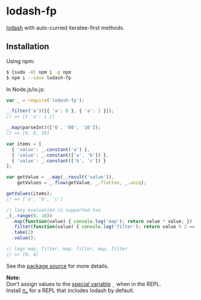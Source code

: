 # lodash-fp

[lodash](https://lodash.com/) with auto-curried iteratee-first methods.

## Installation

Using npm:

```bash
$ {sudo -H} npm i -g npm
$ npm i --save lodash-fp
```

In Node.js/io.js:

```js
var _ = require('lodash-fp');

_.filter('a')([{ 'a': 0 }, { 'a': 1 }]);
// => [{ 'a': 1 }]

_.map(parseInt)(['6', '08', '10']);
// => [6, 8, 10]

var items = [
  { 'value': _.constant('a') },
  { 'value': _.constant(['a', 'b']) },
  { 'value': _.constant(['b', 'c']) }
];

var getValue = _.map(_.result('value')),
    getValues = _.flow(getValue, _.flatten, _.uniq);

getValues(items);
// => ['a', 'b', 'c']

// lazy evaluation is supported too
_(_.range(0, 10))
  .map(function(value) { console.log('map'); return value * value; })
  .filter(function(value) { console.log('filter'); return value % 2 == 0; })
  .take(2)
  .value();

// logs map, filter, map, filter, map, filter
// => [0, 4]
```

See the [package source](https://github.com/lodash/lodash-fp/tree/0.1.0) for more details.

**Note:**<br>
Don’t assign values to the [special variable](http://nodejs.org/api/repl.html#repl_repl_features) `_` when in the REPL.<br>
Install [n_](https://www.npmjs.com/package/n_) for a REPL that includes lodash by default.
